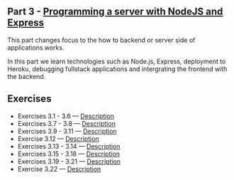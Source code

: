 ## Part 3 - [Programming a server with NodeJS and Express](https://fullstackopen.com/en/part3)

This part changes focus to the how to backend or server side of applications works.

In this part we learn technologies such as Node.js, Express, deployment to Heroku, debugging fullstack applications and intergrating the frontend with the backend.

## Exercises

- Exercises 3.1 - 3.6 — [Description](https://fullstackopen.com/en/part3/node_js_and_express#exercises-3-1-3-6)
- Exercises 3.7 - 3.8 — [Description](https://fullstackopen.com/en/part3/node_js_and_express#exercises-3-7-3-8)
- Exercises 3.9 - 3.11 — [Description](https://fullstackopen.com/en/part3/deploying_app_to_internet#exercises-3-9-3-11)
- Exercise 3.12 — [Description](https://fullstackopen.com/en/part3/saving_data_to_mongo_db#exercise-3-12)
- Exercises 3.13 - 3.14 — [Description](https://fullstackopen.com/en/part3/saving_data_to_mongo_db#exercises-3-13-3-14)
- Exercises 3.15 - 3.18 — [Description](https://fullstackopen.com/en/part3/saving_data_to_mongo_db#exercises-3-15-3-18)
- Exercises 3.19 - 3.21 — [Description](https://fullstackopen.com/en/part3/validation_and_es_lint#exercises-3-19-3-21)
- Exercise 3.22 — [Description](https://fullstackopen.com/en/part3/validation_and_es_lint#exercise-3-22)

